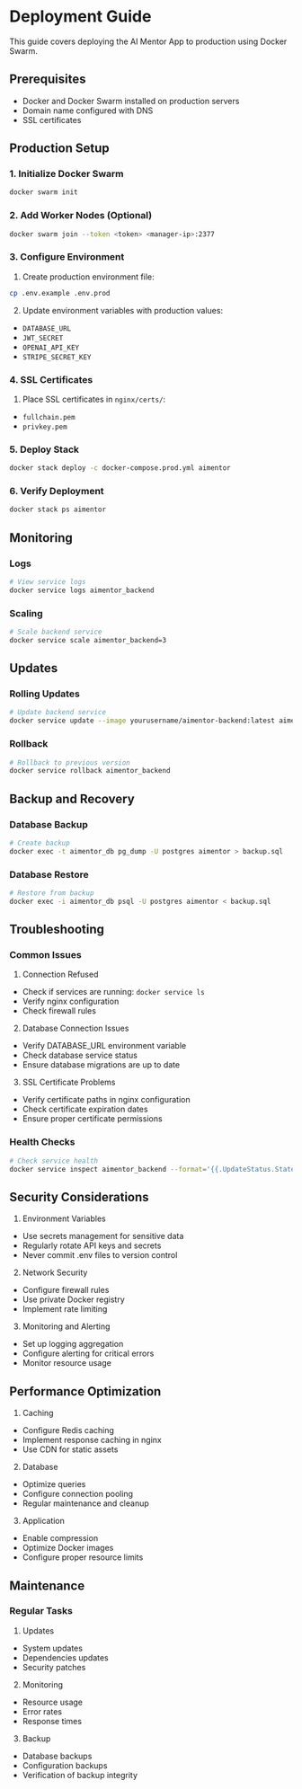 # Deployment Guide

This guide covers deploying the AI Mentor App to production using Docker Swarm.

## Prerequisites

- Docker and Docker Swarm installed on production servers
- Domain name configured with DNS
- SSL certificates

## Production Setup

### 1. Initialize Docker Swarm

```bash
docker swarm init
```

### 2. Add Worker Nodes (Optional)

```bash
docker swarm join --token <token> <manager-ip>:2377
```

### 3. Configure Environment

1. Create production environment file:
```bash
cp .env.example .env.prod
```

2. Update environment variables with production values:
- `DATABASE_URL`
- `JWT_SECRET`
- `OPENAI_API_KEY`
- `STRIPE_SECRET_KEY`

### 4. SSL Certificates

1. Place SSL certificates in `nginx/certs/`:
- `fullchain.pem`
- `privkey.pem`

### 5. Deploy Stack

```bash
docker stack deploy -c docker-compose.prod.yml aimentor
```

### 6. Verify Deployment

```bash
docker stack ps aimentor
```

## Monitoring

### Logs

```bash
# View service logs
docker service logs aimentor_backend
```

### Scaling

```bash
# Scale backend service
docker service scale aimentor_backend=3
```

## Updates

### Rolling Updates

```bash
# Update backend service
docker service update --image yourusername/aimentor-backend:latest aimentor_backend
```

### Rollback

```bash
# Rollback to previous version
docker service rollback aimentor_backend
```

## Backup and Recovery

### Database Backup

```bash
# Create backup
docker exec -t aimentor_db pg_dump -U postgres aimentor > backup.sql
```

### Database Restore

```bash
# Restore from backup
docker exec -i aimentor_db psql -U postgres aimentor < backup.sql
```

## Troubleshooting

### Common Issues

1. Connection Refused
- Check if services are running: `docker service ls`
- Verify nginx configuration
- Check firewall rules

2. Database Connection Issues
- Verify DATABASE_URL environment variable
- Check database service status
- Ensure database migrations are up to date

3. SSL Certificate Problems
- Verify certificate paths in nginx configuration
- Check certificate expiration dates
- Ensure proper certificate permissions

### Health Checks

```bash
# Check service health
docker service inspect aimentor_backend --format='{{.UpdateStatus.State}}'
```

## Security Considerations

1. Environment Variables
- Use secrets management for sensitive data
- Regularly rotate API keys and secrets
- Never commit .env files to version control

2. Network Security
- Configure firewall rules
- Use private Docker registry
- Implement rate limiting

3. Monitoring and Alerting
- Set up logging aggregation
- Configure alerting for critical errors
- Monitor resource usage

## Performance Optimization

1. Caching
- Configure Redis caching
- Implement response caching in nginx
- Use CDN for static assets

2. Database
- Optimize queries
- Configure connection pooling
- Regular maintenance and cleanup

3. Application
- Enable compression
- Optimize Docker images
- Configure proper resource limits

## Maintenance

### Regular Tasks

1. Updates
- System updates
- Dependencies updates
- Security patches

2. Monitoring
- Resource usage
- Error rates
- Response times

3. Backup
- Database backups
- Configuration backups
- Verification of backup integrity
